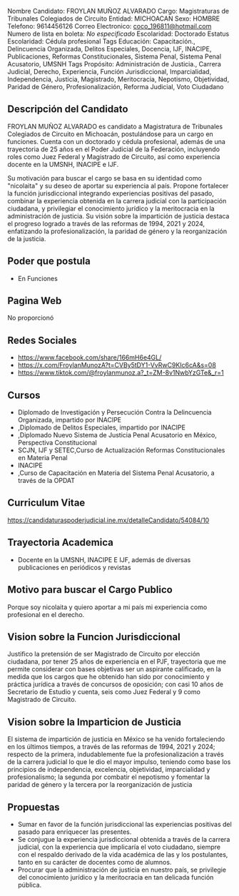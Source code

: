 Nombre Candidato: FROYLAN MUÑOZ ALVARADO
Cargo: Magistraturas de Tribunales Colegiados de Circuito
Entidad: MICHOACAN
Sexo: HOMBRE
Telefono: 9614456126
Correo Electronico: coco_196811@hotmail.com
Numero de lista en boleta: *No especificado*
Escolaridad: Doctorado
Estatus Escolaridad: Cédula profesional
Tags Educación: Capacitación., Delincuencia Organizada, Delitos Especiales, Docencia, IJF, INACIPE, Publicaciones, Reformas Constitucionales, Sistema Penal, Sistema Penal Acusatorio, UMSNH
Tags Propósito: Administración de Justicia., Carrera Judicial, Derecho, Experiencia, Función Jurisdiccional, Imparcialidad, Independencia, Justicia, Magistrado, Meritocracia, Nepotismo, Objetividad, Paridad de Género, Profesionalización, Reforma Judicial, Voto Ciudadano


## Descripción del Candidato 

FROYLAN MUÑOZ ALVARADO es candidato a Magistratura de Tribunales Colegiados de Circuito en Michoacán, postulándose para un cargo en funciones. Cuenta con un doctorado y cédula profesional, además de una trayectoria de 25 años en el Poder Judicial de la Federación, incluyendo roles como Juez Federal y Magistrado de Circuito, así como experiencia docente en la UMSNH, INACIPE e IJF.

Su motivación para buscar el cargo se basa en su identidad como "nicolaita" y su deseo de aportar su experiencia al país.  Propone fortalecer la función jurisdiccional integrando experiencias positivas del pasado, combinar la experiencia obtenida en la carrera judicial con la participación ciudadana, y privilegiar el conocimiento jurídico y la meritocracia en la administración de justicia.  Su visión sobre la impartición de justicia destaca el progreso logrado a través de las reformas de 1994, 2021 y 2024, enfatizando la profesionalización, la paridad de género y la reorganización de la justicia.


## Poder que postula

- En Funciones


## Pagina Web

No proporcionó


## Redes Sociales

- https://www.facebook.com/share/166mH6e4GL/
- https://x.com/FroylanMunozA?t=CVBy5tDY1-VvRwC9KIc6cA&s=08
- https://www.tiktok.com/@froylanmunoz.a?_t=ZM-8v1NwbYzGTe&_r=1


## Cursos

- Diplomado de Investigación y Persecución Contra la Delincuencia Organizada, impartido por INACIPE
- ,Diplomado de Delitos Especiales, impartido por INACIPE
- ,Diplomado Nuevo Sistema de Justicia Penal Acusatorio en México, Perspectiva Constitucional
- SCJN, IJF y SETEC,Curso de Actualización Reformas Constitucionales en Materia Penal
- INACIPE
- ,Curso de Capacitación en Materia del Sistema Penal Acusatorio, a través de la OPDAT


## Curriculum Vitae

https://candidaturaspoderjudicial.ine.mx/detalleCandidato/54084/10


## Trayectoria Academica

- Docente en la UMSNH, INACIPE E IJF, además de diversas publicaciones en periódicos y revistas


## Motivo para buscar el Cargo Publico

Porque soy nicolaita y quiero aportar a mi país mi experiencia como profesional en el derecho.


## Vision sobre la Funcion Jurisdiccional

Justifico la pretensión de ser Magistrado de Circuito por elección ciudadana, por tener 25 años de experiencia en el PJF, trayectoria que me permite considerar con bases objetivas ser un aspirante calificado, en la medida que los cargos que he obtenido han sido por conocimiento y práctica jurídica a través de concursos de oposición; con casi 10 años de Secretario de Estudio y cuenta, seis como Juez Federal y 9 como Magistrado de Circuito.


## Vision sobre la Imparticion de Justicia

El sistema de impartición de justicia en México se ha venido fortaleciendo en los últimos tiempos, a través de las reformas de 1994, 2021 y 2024; respecto de la primera, indudablemente fue la profesionalización a través de la carrera judicial lo que le dio el mayor impulso, teniendo como base los principios de independencia, excelencia, objetividad, imparcialidad y profesionalismo; la segunda por combatir el nepotismo y fomentar la paridad de género y la tercera por la reorganización de justicia


## Propuestas

- Sumar en favor de la función jurisdiccional las experiencias positivas del pasado para enriquecer las presentes.
- Se conjugue la experiencia jurisdiccional obtenida a través de la carrera judicial, con la experiencia que implicaría el voto ciudadano, siempre con el respaldo derivado de la vida académica de las y los postulantes, tanto en su carácter de docentes como de alumnos.
- Procurar que la administración de justicia en nuestro país, se privilegie del conocimiento jurídico y la meritocracia en tan delicada función pública.

